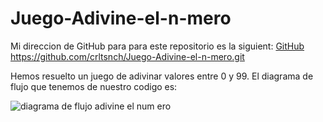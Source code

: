 # Juego-Adivine-el-n-mero

Mi direccion de GitHub para para este repositorio es la siguient: [GitHub](https://github.com/crltsnch/Juego-Adivine-el-n-mero.git)
https://github.com/crltsnch/Juego-Adivine-el-n-mero.git

Hemos resuelto un juego de adivinar valores entre 0 y 99.
El diagrama de flujo que tenemos de nuestro codigo es:

![diagrama de flujo adivine el num  ero](/crltsnch/Juego-Adivine-el-n-mero/Untitled.png)
